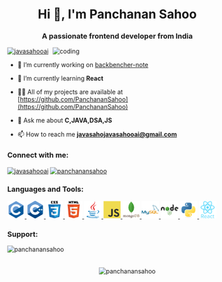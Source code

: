 <h1 align="center">Hi 👋, I'm Panchanan Sahoo</h1>
<h3 align="center">A passionate frontend developer from India</h3>
<img  align="right" alt="coding"width=400" src"https://media1.giphy.com/media/v1.Y2lkPTc5MGI3NjExZjU1aWxwZ296bGg1N2M4dzFtMDUzdnZiaHIyMHc1bHZpdWt3cGxrZiZlcD12MV9pbnRlcm5hbF9naWZfYnlfaWQmY3Q9Zw/0lGd2OXXHe4tFhb7Wh/giphy.webp">

<p align="left"> <a href="https://twitter.com/javasahooai" target="blank"><img src="https://img.shields.io/twitter/follow/javasahooai?logo=twitter&style=for-the-badge" alt="javasahooai" /></a> </p>

- 🔭 I’m currently working on [backbencher-note](https://backbencher-note.netlify.app/)

- 🌱 I’m currently learning **React**

- 👨‍💻 All of my projects are available at [https://github.com/PanchananSahoo](https://github.com/PanchananSahoo)

- 💬 Ask me about **C,JAVA,DSA,JS**

- 📫 How to reach me **javasahojavasahooai@gmail.com**

<h3 align="left">Connect with me:</h3>
<p align="left">
<a href="https://twitter.com/javasahooai" target="blank"><img align="center" src="https://raw.githubusercontent.com/rahuldkjain/github-profile-readme-generator/master/src/images/icons/Social/twitter.svg" alt="javasahooai" height="30" width="40" /></a>
<a href="https://linkedin.com/in/panchanansahoo" target="blank"><img align="center" src="https://raw.githubusercontent.com/rahuldkjain/github-profile-readme-generator/master/src/images/icons/Social/linked-in-alt.svg" alt="panchanansahoo" height="30" width="40" /></a>
</p>

<h3 align="left">Languages and Tools:</h3>
<p align="left"> <a href="https://www.cprogramming.com/" target="_blank" rel="noreferrer"> <img src="https://raw.githubusercontent.com/devicons/devicon/master/icons/c/c-original.svg" alt="c" width="40" height="40"/> </a> <a href="https://www.w3schools.com/cpp/" target="_blank" rel="noreferrer"> <img src="https://raw.githubusercontent.com/devicons/devicon/master/icons/cplusplus/cplusplus-original.svg" alt="cplusplus" width="40" height="40"/> </a> <a href="https://www.w3schools.com/css/" target="_blank" rel="noreferrer"> <img src="https://raw.githubusercontent.com/devicons/devicon/master/icons/css3/css3-original-wordmark.svg" alt="css3" width="40" height="40"/> </a> <a href="https://www.w3.org/html/" target="_blank" rel="noreferrer"> <img src="https://raw.githubusercontent.com/devicons/devicon/master/icons/html5/html5-original-wordmark.svg" alt="html5" width="40" height="40"/> </a> <a href="https://www.java.com" target="_blank" rel="noreferrer"> <img src="https://raw.githubusercontent.com/devicons/devicon/master/icons/java/java-original.svg" alt="java" width="40" height="40"/> </a> <a href="https://developer.mozilla.org/en-US/docs/Web/JavaScript" target="_blank" rel="noreferrer"> <img src="https://raw.githubusercontent.com/devicons/devicon/master/icons/javascript/javascript-original.svg" alt="javascript" width="40" height="40"/> </a> <a href="https://www.mongodb.com/" target="_blank" rel="noreferrer"> <img src="https://raw.githubusercontent.com/devicons/devicon/master/icons/mongodb/mongodb-original-wordmark.svg" alt="mongodb" width="40" height="40"/> </a> <a href="https://www.mysql.com/" target="_blank" rel="noreferrer"> <img src="https://raw.githubusercontent.com/devicons/devicon/master/icons/mysql/mysql-original-wordmark.svg" alt="mysql" width="40" height="40"/> </a> <a href="https://nodejs.org" target="_blank" rel="noreferrer"> <img src="https://raw.githubusercontent.com/devicons/devicon/master/icons/nodejs/nodejs-original-wordmark.svg" alt="nodejs" width="40" height="40"/> </a> <a href="https://www.python.org" target="_blank" rel="noreferrer"> <img src="https://raw.githubusercontent.com/devicons/devicon/master/icons/python/python-original.svg" alt="python" width="40" height="40"/> </a> <a href="https://reactjs.org/" target="_blank" rel="noreferrer"> <img src="https://raw.githubusercontent.com/devicons/devicon/master/icons/react/react-original-wordmark.svg" alt="react" width="40" height="40"/> </a> </p>

<h3 align="left">Support:</h3>
<p><a href="https://ko-fi.com/panchanansahoo"> <img align="left" src="https://cdn.ko-fi.com/cdn/kofi3.png?v=3" height="50" width="210" alt="panchanansahoo" /></a></p><br><br>

<p><img align="center" src="https://github-readme-stats.vercel.app/api/top-langs?username=panchanansahoo&show_icons=true&locale=en&layout=compact" alt="panchanansahoo" /></p>
